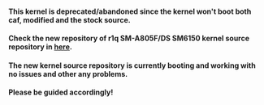 #### This kernel is deprecated/abandoned since the kernel won't boot both caf, modified and the stock source.

#### Check the new repository of r1q SM-A805F/DS SM6150 kernel source repository in [here](https://github.com/firemax13/android_kernel_samsung_sm6150_r1q).
#### The new kernel source repository is currently booting and working with no issues and other any problems.

#### Please be guided accordingly!

